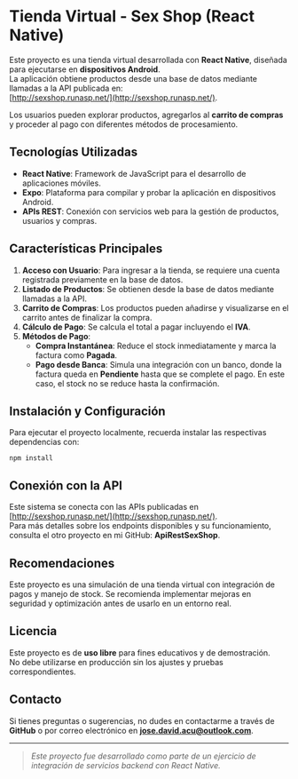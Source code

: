 # Tienda Virtual - Sex Shop (React Native)

Este proyecto es una tienda virtual desarrollada con **React Native**, diseñada para ejecutarse en **dispositivos Android**.  
La aplicación obtiene productos desde una base de datos mediante llamadas a la API publicada en:  
[http://sexshop.runasp.net/](http://sexshop.runasp.net/).  

Los usuarios pueden explorar productos, agregarlos al **carrito de compras** y proceder al pago con diferentes métodos de procesamiento.

## Tecnologías Utilizadas

- **React Native**: Framework de JavaScript para el desarrollo de aplicaciones móviles.
- **Expo**: Plataforma para compilar y probar la aplicación en dispositivos Android.
- **APIs REST**: Conexión con servicios web para la gestión de productos, usuarios y compras.

## Características Principales

1. **Acceso con Usuario**: Para ingresar a la tienda, se requiere una cuenta registrada previamente en la base de datos.
2. **Listado de Productos**: Se obtienen desde la base de datos mediante llamadas a la API.
3. **Carrito de Compras**: Los productos pueden añadirse y visualizarse en el carrito antes de finalizar la compra.
4. **Cálculo de Pago**: Se calcula el total a pagar incluyendo el **IVA**.
5. **Métodos de Pago**:  
   - **Compra Instantánea**: Reduce el stock inmediatamente y marca la factura como **Pagada**.  
   - **Pago desde Banca**: Simula una integración con un banco, donde la factura queda en **Pendiente** hasta que se complete el pago. En este caso, el stock no se reduce hasta la confirmación.

## Instalación y Configuración

Para ejecutar el proyecto localmente, recuerda instalar las respectivas dependencias con:

   `npm install`

## Conexión con la API

Este sistema se conecta con las APIs publicadas en [http://sexshop.runasp.net/](http://sexshop.runasp.net/).  
Para más detalles sobre los endpoints disponibles y su funcionamiento, consulta el otro proyecto en mi GitHub: **ApiRestSexShop**.

## Recomendaciones

Este proyecto es una simulación de una tienda virtual con integración de pagos y manejo de stock.
Se recomienda implementar mejoras en seguridad y optimización antes de usarlo en un entorno real.

## Licencia

Este proyecto es de **uso libre** para fines educativos y de demostración.  
No debe utilizarse en producción sin los ajustes y pruebas correspondientes.

## Contacto

Si tienes preguntas o sugerencias, no dudes en contactarme a través de **GitHub** o por correo electrónico en **jose.david.acu@outlook.com**.

---

> *Este proyecto fue desarrollado como parte de un ejercicio de integración de servicios backend con React Native.*
